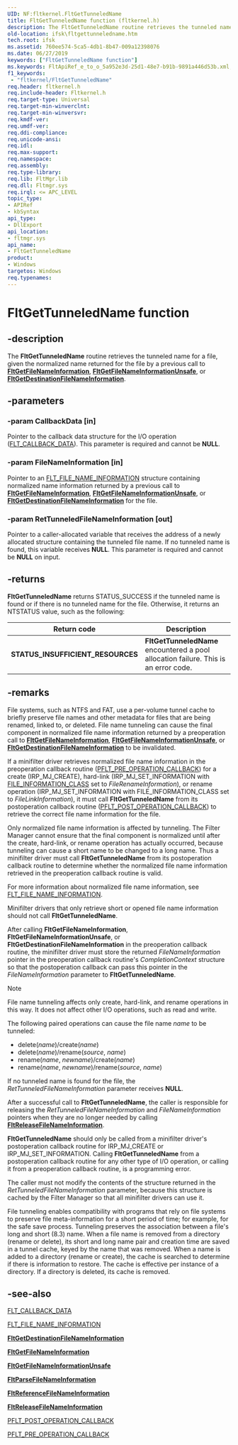 ```yaml
---
UID: NF:fltkernel.FltGetTunneledName
title: FltGetTunneledName function (fltkernel.h)
description: The FltGetTunneledName routine retrieves the tunneled name for a file, given the normalized name returned for the file by a previous call to FltGetFileNameInformation, FltGetFileNameInformationUnsafe, or FltGetDestinationFileNameInformation.
old-location: ifsk\fltgettunneledname.htm
tech.root: ifsk
ms.assetid: 760ee574-5ca5-4db1-8b47-009a12398076
ms.date: 06/27/2019
keywords: ["FltGetTunneledName function"]
ms.keywords: FltApiRef_e_to_o_5a952e3d-25d1-48e7-b91b-9891a446d53b.xml, FltGetTunneledName, FltGetTunneledName routine [Installable File System Drivers], fltkernel/FltGetTunneledName, ifsk.fltgettunneledname
f1_keywords:
 - "fltkernel/FltGetTunneledName"
req.header: fltkernel.h
req.include-header: Fltkernel.h
req.target-type: Universal
req.target-min-winverclnt: 
req.target-min-winversvr: 
req.kmdf-ver: 
req.umdf-ver: 
req.ddi-compliance: 
req.unicode-ansi: 
req.idl: 
req.max-support: 
req.namespace: 
req.assembly: 
req.type-library: 
req.lib: FltMgr.lib
req.dll: Fltmgr.sys
req.irql: <= APC_LEVEL
topic_type:
- APIRef
- kbSyntax
api_type:
- DllExport
api_location:
- fltmgr.sys
api_name:
- FltGetTunneledName
product:
- Windows
targetos: Windows
req.typenames: 
---
```


# FltGetTunneledName function

## -description

The **FltGetTunneledName** routine retrieves the tunneled name for a file, given the normalized name returned for the file by a previous call to [**FltGetFileNameInformation**](https://docs.microsoft.com/windows-hardware/drivers/ddi/fltkernel/nf-fltkernel-fltgetfilenameinformation), [**FltGetFileNameInformationUnsafe**](https://docs.microsoft.com/windows-hardware/drivers/ddi/fltkernel/nf-fltkernel-fltgetfilenameinformationunsafe), or [**FltGetDestinationFileNameInformation**](https://docs.microsoft.com/windows-hardware/drivers/ddi/fltkernel/nf-fltkernel-fltgetdestinationfilenameinformation).

## -parameters

### -param CallbackData [in]

Pointer to the callback data structure for the I/O operation ([FLT_CALLBACK_DATA](https://docs.microsoft.com/windows-hardware/drivers/ddi/fltkernel/ns-fltkernel-_flt_callback_data)). This parameter is required and cannot be **NULL**.

### -param FileNameInformation [in]

Pointer to an [FLT_FILE_NAME_INFORMATION](https://docs.microsoft.com/windows-hardware/drivers/ddi/fltkernel/ns-fltkernel-_flt_file_name_information) structure containing normalized name information returned by a previous call to [**FltGetFileNameInformation**](https://docs.microsoft.com/windows-hardware/drivers/ddi/fltkernel/nf-fltkernel-fltgetfilenameinformation), [**FltGetFileNameInformationUnsafe**](https://docs.microsoft.com/windows-hardware/drivers/ddi/fltkernel/nf-fltkernel-fltgetfilenameinformationunsafe), or [**FltGetDestinationFileNameInformation**](https://docs.microsoft.com/windows-hardware/drivers/ddi/fltkernel/nf-fltkernel-fltgetdestinationfilenameinformation) for the file.

### -param RetTunneledFileNameInformation [out]

Pointer to a caller-allocated variable that receives the address of a newly allocated structure containing the tunneled file name. If no tunneled name is found, this variable receives **NULL**. This parameter is required and cannot be **NULL** on input.

## -returns

**FltGetTunneledName** returns STATUS_SUCCESS if the tunneled name is found or if there is no tunneled name for the file. Otherwise, it returns an NTSTATUS value, such as the following:

| Return code | Description |
| ----------- | ----------- |
| **STATUS_INSUFFICIENT_RESOURCES** | **FltGetTunneledName** encountered a pool allocation failure. This is an error code. |

## -remarks

File systems, such as NTFS and FAT, use a per-volume tunnel cache to briefly preserve file names and other metadata for files that are being renamed, linked to, or deleted. File name tunneling can cause the final component in normalized file name information returned by a preoperation call to [**FltGetFileNameInformation**](https://docs.microsoft.com/windows-hardware/drivers/ddi/fltkernel/nf-fltkernel-fltgetfilenameinformation), [**FltGetFileNameInformationUnsafe**](https://docs.microsoft.com/windows-hardware/drivers/ddi/fltkernel/nf-fltkernel-fltgetfilenameinformationunsafe), or [**FltGetDestinationFileNameInformation**](https://docs.microsoft.com/windows-hardware/drivers/ddi/fltkernel/nf-fltkernel-fltgetdestinationfilenameinformation) to be invalidated.

If a minifilter driver retrieves normalized file name information in the preoperation callback routine ([PFLT_PRE_OPERATION_CALLBACK](https://docs.microsoft.com/windows-hardware/drivers/ddi/fltkernel/nc-fltkernel-pflt_pre_operation_callback)) for a create (IRP_MJ_CREATE), hard-link (IRP_MJ_SET_INFORMATION with [FILE_INFORMATION_CLASS](https://docs.microsoft.com/windows-hardware/drivers/ddi/wdm/ne-wdm-_file_information_class) set to *FileRenameInformation*), or rename operation (IRP_MJ_SET_INFORMATION with FILE_INFORMATION_CLASS set to *FileLinkInformation*), it must call **FltGetTunneledName** from its postoperation callback routine ([PFLT_POST_OPERATION_CALLBACK](https://docs.microsoft.com/windows-hardware/drivers/ddi/fltkernel/nc-fltkernel-pflt_post_operation_callback)) to retrieve the correct file name information for the file.

Only normalized file name information is affected by tunneling. The Filter Manager cannot ensure that the final component is normalized until after the create, hard-link, or rename operation has actually occurred, because tunneling can cause a short name to be changed to a long name. Thus a minifilter driver must call **FltGetTunneledName** from its postoperation callback routine to determine whether the normalized file name information retrieved in the preoperation callback routine is valid.

For more information about normalized file name information, see [FLT_FILE_NAME_INFORMATION](https://docs.microsoft.com/windows-hardware/drivers/ddi/fltkernel/ns-fltkernel-_flt_file_name_information).

Minifilter drivers that only retrieve short or opened file name information should not call **FltGetTunneledName**.

After calling **FltGetFileNameInformation**, **FltGetFileNameInformationUnsafe**, or **FltGetDestinationFileNameInformation** in the preoperation callback routine, the minifilter driver must store the returned *FileNameInformation* pointer in the preoperation callback routine's *CompletionContext* structure so that the postoperation callback can pass this pointer in the *FileNameInformation* parameter to **FltGetTunneledName**.

> [!NOTE]
> File name tunneling affects only create, hard-link, and rename operations in this way. It does not affect other I/O operations, such as read and write.

The following paired operations can cause the file name *name* to be tunneled:

* delete(*name*)/create(*name*)
* delete(*name*)/rename(*source*, *name*)
* rename(*name*, *newname*)/create(*name*)
* rename(*name*, *newname*)/rename(*source*, *name*)

If no tunneled name is found for the file, the *RetTunneledFileNameInformation* parameter receives **NULL**.

After a successful call to **FltGetTunneledName**, the caller is responsible for releasing the *RetTunneledFileNameInformation* and *FileNameInformation* pointers when they are no longer needed by calling [**FltReleaseFileNameInformation**](https://docs.microsoft.com/windows-hardware/drivers/ddi/fltkernel/nf-fltkernel-fltreleasefilenameinformation).

**FltGetTunneledName** should only be called from a minifilter driver's postoperation callback routine for IRP_MJ_CREATE or IRP_MJ_SET_INFORMATION. Calling **FltGetTunneledName** from a postoperation callback routine for any other type of I/O operation, or calling it from a preoperation callback routine, is a programming error.

The caller must not modify the contents of the structure returned in the *RetTunneledFileNameInformation* parameter, because this structure is cached by the Filter Manager so that all minifilter drivers can use it.

File tunneling enables compatibility with programs that rely on file systems to preserve file meta-information for a short period of time; for example, for the safe save process. Tunneling preserves the association between a file's long and short (8.3) name. When a file name is removed from a directory (rename or delete), its short and long name pair and creation time are saved in a tunnel cache, keyed by the name that was removed. When a name is added to a directory (rename or create), the cache is searched to determine if there is information to restore. The cache is effective per instance of a directory. If a directory is deleted, its cache is removed.

## -see-also

[FLT_CALLBACK_DATA](https://docs.microsoft.com/windows-hardware/drivers/ddi/fltkernel/ns-fltkernel-_flt_callback_data)

[FLT_FILE_NAME_INFORMATION](https://docs.microsoft.com/windows-hardware/drivers/ddi/fltkernel/ns-fltkernel-_flt_file_name_information)

[**FltGetDestinationFileNameInformation**](https://docs.microsoft.com/windows-hardware/drivers/ddi/fltkernel/nf-fltkernel-fltgetdestinationfilenameinformation)

[**FltGetFileNameInformation**](https://docs.microsoft.com/windows-hardware/drivers/ddi/fltkernel/nf-fltkernel-fltgetfilenameinformation)

[**FltGetFileNameInformationUnsafe**](https://docs.microsoft.com/windows-hardware/drivers/ddi/fltkernel/nf-fltkernel-fltgetfilenameinformationunsafe)

[**FltParseFileNameInformation**](https://docs.microsoft.com/windows-hardware/drivers/ddi/fltkernel/nf-fltkernel-fltparsefilenameinformation)

[**FltReferenceFileNameInformation**](https://docs.microsoft.com/windows-hardware/drivers/ddi/fltkernel/nf-fltkernel-fltreferencefilenameinformation)

[**FltReleaseFileNameInformation**](https://docs.microsoft.com/windows-hardware/drivers/ddi/fltkernel/nf-fltkernel-fltreleasefilenameinformation)

[PFLT_POST_OPERATION_CALLBACK](https://docs.microsoft.com/windows-hardware/drivers/ddi/fltkernel/nc-fltkernel-pflt_post_operation_callback)

[PFLT_PRE_OPERATION_CALLBACK](https://docs.microsoft.com/windows-hardware/drivers/ddi/fltkernel/nc-fltkernel-pflt_pre_operation_callback)
